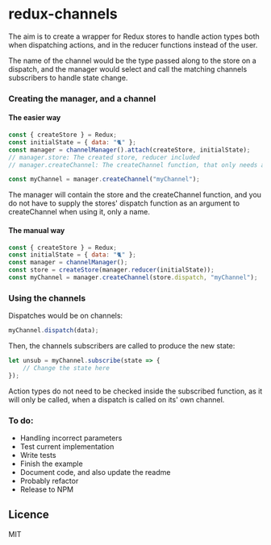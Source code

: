 # redux-channels

The aim is to create a wrapper for Redux stores to handle action types both when dispatching actions, and in the reducer functions instead of the user.

The name of the channel would be the type passed along to the store on a dispatch, and the manager would select and call the matching channels subscribers to handle state change.

### Creating the manager, and a channel

#### The easier way

```javascript
const { createStore } = Redux;
const initialState = { data: "🐈" };
const manager = channelManager().attach(createStore, initialState);
// manager.store: The created store, reducer included
// manager.createChannel: The createChannel function, that only needs a channel name.

const myChannel = manager.createChannel("myChannel");
```

The manager will contain the store and the createChannel function, and you do not have to supply the stores' dispatch function as an argument to createChannel when using it, only a name.

#### The manual way

```javascript
const { createStore } = Redux;
const initialState = { data: "🐈" };
const manager = channelManager();
const store = createStore(manager.reducer(initialState));
const myChannel = manager.createChannel(store.dispatch, "myChannel");
```

### Using the channels

Dispatches would be on channels:
```javascript
myChannel.dispatch(data);
```

Then, the channels subscribers are called to produce the new state:
```javascript
let unsub = myChannel.subscribe(state => {
    // Change the state here
});
```

Action types do not need to be checked inside the subscribed function, as it will only be called, when a dispatch is called on its' own channel.

### To do:
* Handling incorrect parameters
* Test current implementation
* Write tests
* Finish the example
* Document code, and also update the readme
* Probably refactor
* Release to NPM

## Licence
MIT
